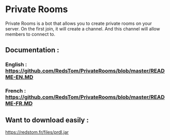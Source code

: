 # Private Rooms

Private Rooms is a bot that allows you to create private rooms on your server. On the first join, it will create a channel. And this channel will allow members to connect to.

## Documentation :

### English : https://github.com/RedsTom/PrivateRooms/blob/master/README-EN.MD
### French : https://github.com/RedsTom/PrivateRooms/blob/master/README-FR.MD

## Want to download easily : 
https://redstom.fr/files/prdl.jar
